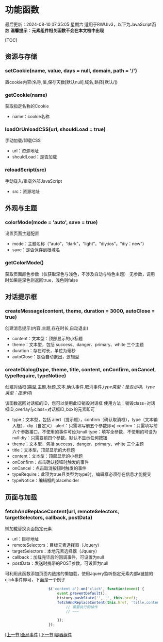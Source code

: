 # 功能函数
最后更新：2024-08-10 07:35:05 星期六
适用于RWUIv3，以下为JavaScript函数
**温馨提示：元素组件相关函数不会在本文档中出现**

[TOC]

## 资源与存储

### setCookie(name, value, days = null, domain, path = '/')
置cookie内容(名称,值,保存天数[默认null],域名,路径[默认/])

### getCookie(name)
获取指定名称的Cookie

- name：cookie名称

### loadOrUnloadCSS(url, shouldLoad = true)
手动加载/卸载CSS

- url：资源地址
- shouldLoad：是否加载

### reloadScript(src)
手动载入/重载外部JavaScript

- src：资源地址

## 外观与主题

### colorMode(mode = 'auto', save = true)
设置页面主题配置

- mode：主题名称（“auto”，“dark”，“light”，“diy:ios”，“diy：new”）
- save：是否保存到根域名

### getColorMode()
获取页面颜色参数（仅获取深色与浅色，不涉及自动与特色主题）
无参数，调用时如果是深色则返回true，浅色则false

## 对话提示框

### createMessage(content, theme, duration = 3000, autoClose = true)
创建消息提示(内容,主题,存在时长,自动退出)

- content：文本型：顶部显示的小标题
- theme：文本型，包括 success、danger、primary、white 三个主题
- duration：存在时长，单位为毫秒
- autoClose：是否自动退出，逻辑型

### createDialog(type, theme, title, content, onConfirm, onCancel, typeRequire, typeNotice)
创建对话框(类型,主题,标题,文本,确认事件,取消事件,*type类型：是否必填*，*type类型：提示词*)

该函数返回对话框的ID，您可以使用此ID销毁对话框
使用方法：销毁class=对话框ID_overlay与class=对话框ID_box的元素即可

- type：文本型，包括 alert（提示框），confirm（确认取消框），type（文本输入框），diy（自定义）
	alert：只需填写前五个参数即可
	confirm：只需填写前六个参数接口，不使用的事件可设为null
	type：填写全参数，不使用的可设为null
	diy：只需要前四个参数，默认不显示任何按钮
- theme：文本型，包括 success、danger、primary、white 三个主题
- title：文本型，顶部显示的大标题
- content：文本型：顶部显示的小标题
- onConfirm：点击确认按钮时触发的事件
- onCancel：点击取消按钮时触发的事件
- typeRequire：此项为true且类型为type时，编辑框必须存在信息才能提交
- typeNotice：编辑框的placeholder

## 页面与加载

### fetchAndReplaceContent(url, remoteSelectors, targetSelectors, callback, postData)
懒加载替换页面指定元素

- url：目标地址
- remoteSelectors：目标元素选择器（Jquery）
- targetSelectors：本地元素选择器（Jquery）
- callback：加载完毕后的回调事件，可设置为null
- postData：发送时携带的POST参数，可设置为null

可利用此函数添加页面内链接的懒加载，使用Jquery监听指定元素内部a链接的click事件即可，下面是一个例子

```js
                    $('content a').on('click', function(event) {
                        event.preventDefault();
                        history.pushState('', '', this.href);
                        fetchAndReplaceContent(this.href, 'title,content', 'title,content', () => {
                            // 需要执行的操作
                            // ~~~

                        });
                    });
```

[[上一节]全局事件](/article/界面文档/全局事件 "[上一节]全局事件")
[[下一节]容器组件](/article/界面文档/容器组件 "[下一节]容器组件")